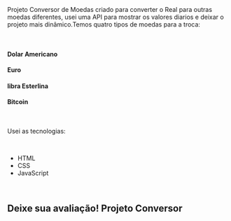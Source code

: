 <br>
<br>
<p>Projeto Conversor de Moedas criado para converter o Real para outras moedas diferentes, usei uma API para mostrar os valores diarios e deixar o projeto mais dinâmico.Temos quatro tipos de moedas para a troca:</p>
 <br>
 <h4>Dolar Americano</h4>
 <h4>Euro</h4> 
 <h4>libra Esterlina </h4>
 <h4>Bitcoin</h4>
 <br>
 <p>Usei as tecnologias: </p>
 <br>
 <ul>
 <li>HTML</li>
 <li>CSS</li>
 <li>JavaScript</li>
 </ul>
 <br>
 <h2>Deixe sua avaliação! <a>Projeto Conversor</a></h2>
 
